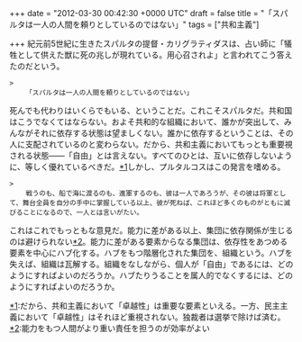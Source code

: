 
+++
date = "2012-03-30 00:42:30 +0000 UTC"
draft = false
title = "「スパルタは一人の人間を頼りとしているのではない」"
tags = ["共和主義"]

+++
紀元前5世紀に生きたスパルタの提督・カリグラティダスは、占い師に「犠牲として供えた獣に死の兆しが現れている。用心召されよ」と言われてこう答えたのだという。

    >
        「スパルタは一人の人間を頼りとしているのではない」

    
死んでも代わりはいくらでもいる、ということだ。これこそスパルタだ。共和国はこうでなくてはならない。およそ共和的な組織において、誰かが突出して、みんながそれに依存する状態は望ましくない。誰かに依存するということは、その人に支配されているのと変わらない。だから、共和主義においてもっとも重要視される状態――「自由」とは言えない。すべてのひとは、互いに依存しないように、等しく優れているべきだ。<a href="#f1" name="fn1" title="だから、共和主義において「卓越性」は重要な要素といえる。一方、民主主義において「卓越性」はそれほど重視されない。独裁者は選挙で除けば済む。">*1</a>しかし、プルタルコスはこの発言を嗜める。

    >
        戦うのも、船で海に渡るのも、進軍するのも、彼は一人であろうが、その彼は将軍として、舞台全員を自分の手中に掌握している以上、彼が死ねば、これほど多くのものがともに滅びることになるので、一人とは言いがたい。

    
これはこれでもっともな意見だ。能力に差がある以上、集団に依存関係が生じるのは避けられない<a href="#f2" name="fn2" title="能力をもつ人間がより重い責任を担うのが効率がよい">*2</a>。能力に差がある要素からなる集団は、依存性をあつめる要素を中心にハブ化する。ハブをもつ階層化された集団を、組織という。ハブを失えば、組織は瓦解する。組織をなしながら、個人が「自由」であるには、どのようにすればよいのだろうか。ハブたりうることを属人的でなくするには、どのようにすればよいのだろうか。
<div class="footnote">
<a href="#fn1" name="f1" class="footnote-number">*1</a><span class="footnote-delimiter">:</span><span class="footnote-text">だから、共和主義において「卓越性」は重要な要素といえる。一方、民主主義において「卓越性」はそれほど重視されない。独裁者は選挙で除けば済む。</span>
<a href="#fn2" name="f2" class="footnote-number">*2</a><span class="footnote-delimiter">:</span><span class="footnote-text">能力をもつ人間がより重い責任を担うのが効率がよい</span>
</div>

